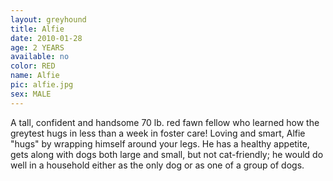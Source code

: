 ```yaml
---
layout: greyhound
title: Alfie
date: 2010-01-28
age: 2 YEARS
available: no
color: RED
name: Alfie
pic: alfie.jpg
sex: MALE
---
```


A tall, confident and handsome 70 lb. red fawn fellow who learned how the greytest hugs in less than a week in foster
care! Loving and smart, Alfie "hugs" by wrapping himself around your legs. He has a healthy appetite, gets along with
dogs both large and small, but not cat-friendly; he would do well in a household either as the only dog or as one of a
group of dogs.
